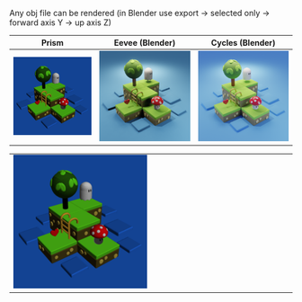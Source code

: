 Any obj file can be rendered (in Blender use export -> selected only -> forward axis Y -> up axis Z)


|           Prism                     |        Eevee (Blender)                     | Cycles (Blender)                            |
|-------------------------------------|--------------------------------------------|---------------------------------------------|
| ![img](/renders/prism_render.png?raw=true) | ![img](renders/blender_eevee.png?raw=true) | ![img](renders/blender_cycles.png?raw=true) |

<table width="100%">
  <tr>
  <td width="50%"><img src="/renders/prism_render.png?raw=true"/></td>
  <td width="50%"></td>
  </tr>
</table>
